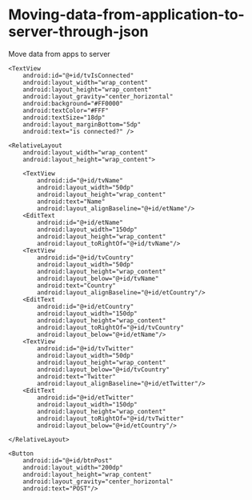 # Moving-data-from-application-to-server-through-json
Move data from apps to server
<?xml version="1.0" encoding="utf-8"?>
<LinearLayout xmlns:android="http://schemas.android.com/apk/res/android"
    android:layout_width="match_parent"
    android:layout_height="match_parent"
    android:orientation="vertical" >

    <TextView
        android:id="@+id/tvIsConnected"
        android:layout_width="wrap_content"
        android:layout_height="wrap_content"
        android:layout_gravity="center_horizontal"
        android:background="#FF0000"
        android:textColor="#FFF"
        android:textSize="18dp"
        android:layout_marginBottom="5dp"
        android:text="is connected?" />

    <RelativeLayout
        android:layout_width="wrap_content"
        android:layout_height="wrap_content">

        <TextView
            android:id="@+id/tvName"
            android:layout_width="50dp"
            android:layout_height="wrap_content"
            android:text="Name"
            android:layout_alignBaseline="@+id/etName"/>
        <EditText
            android:id="@+id/etName"
            android:layout_width="150dp"
            android:layout_height="wrap_content"
            android:layout_toRightOf="@+id/tvName"/>
        <TextView
            android:id="@+id/tvCountry"
            android:layout_width="50dp"
            android:layout_height="wrap_content"
            android:layout_below="@+id/tvName"
            android:text="Country"
            android:layout_alignBaseline="@+id/etCountry"/>
        <EditText
            android:id="@+id/etCountry"
            android:layout_width="150dp"
            android:layout_height="wrap_content"
            android:layout_toRightOf="@+id/tvCountry"
            android:layout_below="@+id/etName"/>
        <TextView
            android:id="@+id/tvTwitter"
            android:layout_width="50dp"
            android:layout_height="wrap_content"
            android:layout_below="@+id/tvCountry"
            android:text="Twitter"
            android:layout_alignBaseline="@+id/etTwitter"/>
        <EditText
            android:id="@+id/etTwitter"
            android:layout_width="150dp"
            android:layout_height="wrap_content"
            android:layout_toRightOf="@+id/tvTwitter"
            android:layout_below="@+id/etCountry"/>

    </RelativeLayout>

    <Button
        android:id="@+id/btnPost"
        android:layout_width="200dp"
        android:layout_height="wrap_content"
        android:layout_gravity="center_horizontal"
        android:text="POST"/>

</LinearLayout>
